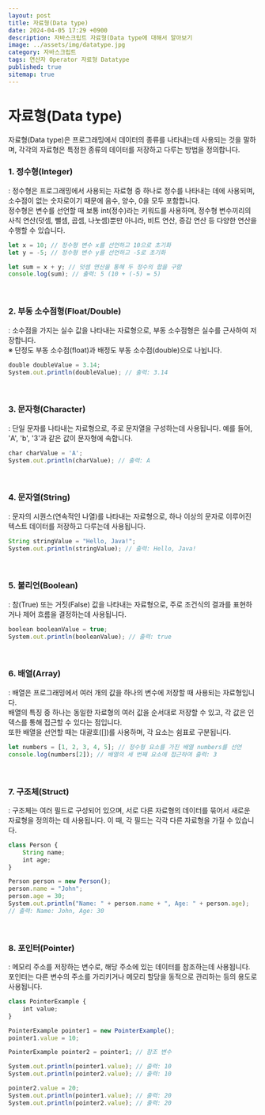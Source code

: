```yaml
---
layout: post
title: 자료형(Data type)
date: 2024-04-05 17:29 +0900
description: 자바스크립트 자료형(Data type에 대해서 알아보기
image: ../assets/img/datatype.jpg
category: 자바스크립트
tags: 연산자 Operator 자료형 Datatype
published: true
sitemap: true
---
```


# 자료형(Data type)

자료형(Data type)은 프로그래밍에서 데이터의 종류를 나타내는데 사용되는 것을 말하며,
각각의 자료형은 특정한 종류의 데이터를 저장하고 다루는 방법을 정의합니다.

### 1. 정수형(Integer)
: 정수형은 프로그래밍에서 사용되는 자료형 중 하나로 정수를 나타내는 데에 사용되며, 소수점이 없는 숫자로이기 때문에 음수, 양수, 0을 모두 포함합니다.<br />
정수형은 변수를 선언할 때 보통 int(정수)라는 키워드를 사용하며, 정수형 변수끼리의 사칙 연산(덧셈, 뺄셈, 곱셈, 나눗셈)뿐만 아니라, 비트 연산, 증감 연산 등 다양한 연산을 수행할 수 있습니다.

````javascript
let x = 10; // 정수형 변수 x를 선언하고 10으로 초기화
let y = -5; // 정수형 변수 y를 선언하고 -5로 초기화

let sum = x + y; // 덧셈 연산을 통해 두 정수의 합을 구함
console.log(sum); // 출력: 5 (10 + (-5) = 5)
````

<br />

### 2. 부동 소수점형(Float/Double)
: 소수점을 가지는 실수 값을 나타내는 자료형으로, 부동 소수점형은 실수를 근사하여 저장합니다.<br />
※ 단정도 부동 소수점(float)과 배정도 부동 소수점(double)으로 나뉩니다.

````javascript
double doubleValue = 3.14;
System.out.println(doubleValue); // 출력: 3.14
````

<br />

### 3. 문자형(Character)
: 단일 문자를 나타내는 자료형으로, 주로 문자열을 구성하는데 사용됩니다. 예를 들어, 'A', 'b', '3'과 같은 값이 문자형에 속합니다.

````javascript
char charValue = 'A';
System.out.println(charValue); // 출력: A
````

<br />

### 4. 문자열(String)
: 문자의 시퀀스(연속적인 나열)를 나타내는 자료형으로, 하나 이상의 문자로 이루어진 텍스트 데이터를 저장하고 다루는데 사용됩니다.

````javascript
String stringValue = "Hello, Java!";
System.out.println(stringValue); // 출력: Hello, Java!
````

<br />

### 5. 불리언(Boolean)
: 참(True) 또는 거짓(False) 값을 나타내는 자료형으로, 주로 조건식의 결과를 표현하거나 제어 흐름을 결정하는데 사용됩니다.

````javascript
boolean booleanValue = true;
System.out.println(booleanValue); // 출력: true
````

<br />

### 6. 배열(Array)
: 배열은 프로그래밍에서 여러 개의 값을 하나의 변수에 저장할 때 사용되는 자료형입니다.<br />
배열의 특징 중 하나는 동일한 자료형의 여러 값을 순서대로 저장할 수 있고, 각 값은 인덱스를 통해 접근할 수 있다는 점입니다.<br />
또한 배열을 선언할 때는 대괄호([])를 사용하며, 각 요소는 쉼표로 구분됩니다.

````javascript
let numbers = [1, 2, 3, 4, 5]; // 정수형 요소를 가진 배열 numbers를 선언
console.log(numbers[2]); // 배열의 세 번째 요소에 접근하여 출력: 3
````

<br />

### 7. 구조체(Struct)
: 구조체는 여러 필드로 구성되어 있으며, 서로 다른 자료형의 데이터를 묶어서 새로운 자료형을 정의하는 데 사용됩니다.
    이 때, 각 필드는 각각 다른 자료형을 가질 수 있습니다.

````javascript
class Person {
    String name;
    int age;
}

Person person = new Person();
person.name = "John";
person.age = 30;
System.out.println("Name: " + person.name + ", Age: " + person.age);
// 출력: Name: John, Age: 30
````

<br />

### 8. 포인터(Pointer)
: 메모리 주소를 저장하는 변수로, 해당 주소에 있는 데이터를 참조하는데 사용됩니다.
    포인터는 다른 변수의 주소를 가리키거나 메모리 할당을 동적으로 관리하는 등의 용도로 사용됩니다.

````javascript
class PointerExample {
    int value;
}

PointerExample pointer1 = new PointerExample();
pointer1.value = 10;

PointerExample pointer2 = pointer1; // 참조 변수

System.out.println(pointer1.value); // 출력: 10
System.out.println(pointer2.value); // 출력: 10

pointer2.value = 20;
System.out.println(pointer1.value); // 출력: 20
System.out.println(pointer2.value); // 출력: 20
````